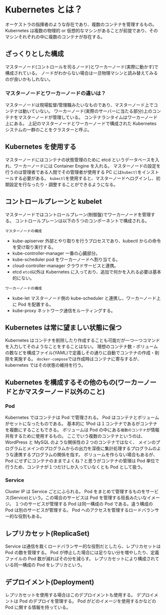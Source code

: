# Kubernetes とは？

オーケストラの指揮者のような存在であり、複数のコンテナを管理するもの。
Kubernetes は複数の物理的 or 仮想的なマシンがあることが前提であり、そのマシンそれぞれの中に複数のコンテナが存在する。

## ざっくりとした構成

マスターノード(コントロールを司るノード)とワーカーノード(実際に動かす)で構成されている。
ノードがわからない場合は一旦物理マシンと読み替えてみるのが良いかもしれない。

### マスターノードとワーカーノードの違いは？

マスターノードは現場監督/管理職みたいなものであり、マスターノード上でコンテナは動いていない。
ワーカーノード(実際のサーバーに当たる部分)上のコンテナをマスターノードが管理している。
コンテナランタイムはワーカーノード上にある。
上記のマスターノードとワーカーノードで構成された Kubernetes システムの一群のことをクラスターと呼ぶ。

## Kubernetes を使用する

マスターノードにはコンテナの状態管理のために etcd というデータベースを入れ、ワーカーノードには Container Engine を入れる。
マスターノードの設定を行うのは管理者である人間でその管理者が使用する PC には`kubectl`をインストールする必要がある。
`kubectl`を使用すると、マスターノードへログインし、初期設定を行なったり・調整することができるようになる。

## コントロールプレーンと kubelet

マスターノードではコントロールプレーン(制御盤)でワーカーノードを管理する。
コントロールプレーンは以下の５つのコンポーネントで構成される。

`マスターノードの構成`

- kube-apiserver
  外部とやり取りを行うプロセスであり、kubectl からの命令を受け取り実行する。
- kube-controller-manager
  一番の心臓部分。
- kube-scheduler
  pod をワーカーノードへ割り当てる。
- cloud-controller-manager
  クラウドサービスと連携。
- etcd
  `etcd`以外は Kubernetes に入っており、追加で何かを入れる必要は基本的にない。

`ワーカーノードの構成`

- kube-let
  マスターノード側の kube-scheduler と連携し、ワーカーノード上に Pod を配置する。
- kube-proxy
  ネットワーク通信をルーティングする。

## Kubernetes は常に望ましい状態に保つ

Kubernetes はコンテナを削除したり作成することも可能だが一つ一つコマンドを入力してそのようなことをすることはない。
理想のコンテナ数・ボリュームの数などを構成ファイル(YAML)で定義しその通りに自動でコンテナの作成・削除を実施する。
`docker-compose`では作成時はコンテナに寄与するが、kubernetes ではその状態の維持を行う。

## Kubernetes を構成するその他のもの(ワーカーノードとかマスターノード以外のこと)

### Pod

Kubernetes ではコンテナは Pod で管理される。
Pod はコンテナとボリュームがセットになったものである。
基本的に 1Pod は１コンテナであるがコンテナを複数にすることもできる。
ボリュームは Pod の中にある`複数のコンテナ`が情報共有するために使用するもの。
ここでいう複数のコンテナというのは、WordPress と MySQL のような関係性の２つのコンテナではなく、
メインのプログラムとメインのプログラムからの出力を深夜に集計処理するプログラムのような連携するプログラムの関係を指す。
ボリュームを作らない場合もあるが、Pod にせずにコンテナのままでよくね？と思うがコンテナの管理は Pod 単位で行うため、コンテナが１つだけしか入っていなくとも Pod として扱う。

### Service

Cluster IP は Service ごとにふられる。
Pod をまとめて管理するものをサービス(Service)という。この場合のサービスは Pod を管理する班長みたいなイメージ。
１つのサービスが管理する Pod は同一構成の Pod である。違う構成の Pod は別のサービスが管理する。
Pod へのアクセスを管理するロードバランサー的な役割もある。

## レプリカセット(ReplicaSet)

Service は通信を裁くロードバランサー的な役割だとしたら、レプリカセットは Pod の数を管理する。
Pod が停止した場合には足りない分を増やしたり、定義ファイルの Pod 数が減ればその分を減らす。
レプリカセットにより構成されている同一構成の Pod をレプリカという。

## デプロイメント(Deployment)

レプリカセットを使用する場合はこのデプロイメントも使用する。
デプロイメントは Pod のデプロイを管理する。
Pod がどのイメージを使用するかなどの Pod に関する情報を持っている。
